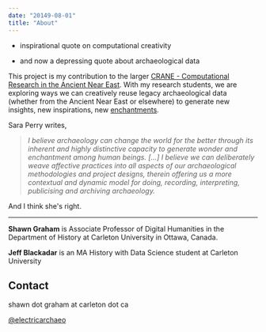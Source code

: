 ```yaml
---
date: "20149-08-01"
title: "About"
---
```

+ inspirational quote on computational creativity

+ and now a depressing quote about archaeological data

This project is my contribution to the larger [CRANE - Computational Research in the Ancient Near East](https://crane.utoronto.ca/). With my research students, we are exploring ways we can creatively reuse legacy archaeological data (whether from the Ancient Near East or elsewhere) to generate new insights, new inspirations, new [enchantments](https://saraperry.wordpress.com/2019/07/25/its-published-archaeological-enchantment/).

Sara Perry writes,

> _I believe archaeology can change the world for the better through its inherent and highly distinctive capacity to generate wonder and enchantment among human beings. [...] I believe we can deliberately weave affective practices into all aspects of our archaeological methodologies and project designs, therein offering us a more contextual and dynamic model for doing, recording, interpreting, publicising and archiving archaeology._

And I think she's right.

---

**Shawn Graham** is Associate Professor of Digital Humanities in the Department of History at Carleton University in Ottawa, Canada.

**Jeff Blackadar** is an MA History with Data Science student at Carleton University

## Contact

shawn dot graham at carleton dot ca

[@electricarchaeo](http://twitter.com/electricarchaeo)
